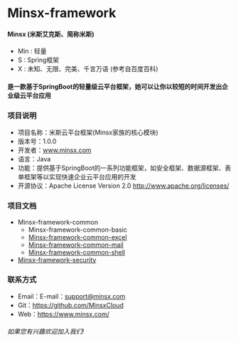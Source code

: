 # Minsx-framework
#### Minsx (米斯艾克斯、简称米斯)
+ Min : 轻量 
+ S : Spring框架 
+ X : 未知、无限、完美、千言万语 (参考自百度百科)
#### 是一款基于SpringBoot的轻量级云平台框架，她可以让你以较短的时间开发出企业级云平台应用

### 项目说明
- 项目名称：米斯云平台框架(Minsx家族的核心模块)
- 版本号：1.0.0
- 开发者：www.minsx.com
- 语言：Java
- 功能：提供基于SpringBoot的一系列功能框架，如安全框架、数据源框架、表单框架等以实现快速企业云平台应用的开发
- 开源协议：Apache License Version 2.0 http://www.apache.org/licenses/

### 项目文档

* Minsx-framework-common
    *  Minsx-framework-common-basic
    *  [Minsx-framework-common-excel](https://github.com/MinsxCloud/minsx-framework/wiki/minsx-framework-common-excel)
    *  [Minsx-framework-common-mail](https://github.com/MinsxCloud/minsx-framework/wiki/minsx-framework-common-mail)
    *  [Minsx-framework-common-shell](https://github.com/MinsxCloud/minsx-framework/wiki/minsx-framework-common-shell)
* [Minsx-framework-security](https://github.com/MinsxCloud/minsx-framework/wiki/minsx-framework-security)

### 联系方式
+ Email：E-mail：support@minsx.com
+ Git：https://github.com/MinsxCloud
+ Web：https://www.minsx.com/
###### 如果您有兴趣欢迎加入我们!
